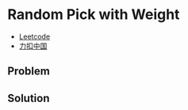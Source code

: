 # Random Pick with Weight

- [Leetcode](https://leetcode.com/problems/random-pick-with-weight)
- [力扣中国](https://leetcode.cn/problems/random-pick-with-weight)

## Problem

[](desc.md ':include')

## Solution

[](solution.cpp ':include :type=code cpp')
